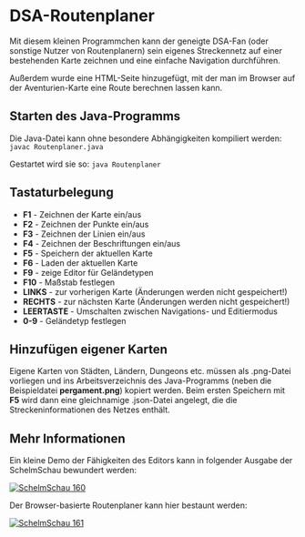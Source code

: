 # DSA-Routenplaner

Mit diesem kleinen Programmchen kann der geneigte DSA-Fan (oder sonstige Nutzer von Routenplanern) sein eigenes Streckennetz auf einer bestehenden Karte zeichnen und eine einfache Navigation durchführen.

Außerdem wurde eine HTML-Seite hinzugefügt, mit der man im Browser auf der Aventurien-Karte eine Route berechnen lassen kann.

## Starten des Java-Programms

Die Java-Datei kann ohne besondere Abhängigkeiten kompiliert werden:
```javac Routenplaner.java```

Gestartet wird sie so:
```java Routenplaner```

## Tastaturbelegung

* **F1** - Zeichnen der Karte ein/aus
* **F2** - Zeichnen der Punkte ein/aus
* **F3** - Zeichnen der Linien ein/aus
* **F4** - Zeichnen der Beschriftungen ein/aus
* **F5** - Speichern der aktuellen Karte
* **F6** - Laden der aktuellen Karte
* **F9** - zeige Editor für Geländetypen
* **F10** - Maßstab festlegen
* **LINKS** - zur vorherigen Karte (Änderungen werden nicht gespeichert!)
* **RECHTS** - zur nächsten Karte (Änderungen werden nicht gespeichert!)
* **LEERTASTE** - Umschalten zwischen Navigations- und Editiermodus
* **0-9** - Geländetyp festlegen

## Hinzufügen eigener Karten

Eigene Karten von Städten, Ländern, Dungeons etc. müssen als .png-Datei vorliegen und ins Arbeitsverzeichnis des Java-Programms (neben die Beispieldatei **pergament.png**) kopiert werden.
Beim ersten Speichern mit **F5** wird dann eine gleichnamige .json-Datei angelegt, die die Streckeninformationen des Netzes enthält.

## Mehr Informationen

Ein kleine Demo der Fähigkeiten des Editors kann in folgender Ausgabe der SchelmSchau bewundert werden:

[![SchelmSchau 160](https://img.youtube.com/vi/1FJq-mWnLy8/0.jpg)](https://www.youtube.com/watch?v=1FJq-mWnLy8)

Der Browser-basierte Routenplaner kann hier bestaunt werden:

[![SchelmSchau 161](https://img.youtube.com/vi/-L3-FgP1-Y0/0.jpg)](https://www.youtube.com/watch?v=-L3-FgP1-Y0)
